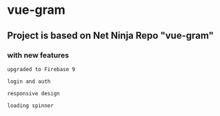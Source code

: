 # vue-gram

## Project is based on Net Ninja Repo "vue-gram"

### with new features

```
upgraded to Firebase 9

login and auth

responsive design

loading spinner
```
